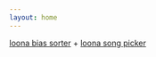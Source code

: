 ```yaml
---
layout: home
---
```


[loona bias sorter](/bias-sorter/loona) + [loona song picker](/song-picker/loona)

